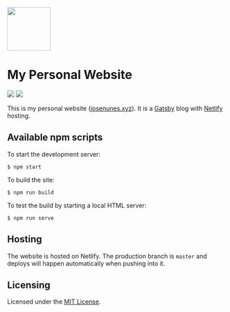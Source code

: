 <img src="https://raw.githubusercontent.com/jcmnunes/josenunesxyz/master/src/favicon.png" width="100px" height="100px">

# My Personal Website

<div>
    <a href="https://github.com/prettier/prettier"><img src="https://img.shields.io/badge/code_style-prettier-ff69b4.svg?style=flat-square" /></a>
    <a href="https://github.com/styled-components/styled-components"><img src="https://img.shields.io/badge/style-%F0%9F%92%85%20styled--components-orange.svg?colorB=daa357&colorA=db748e" /></a>
</div>

This is my personal website ([josenunes.xyz](https://www.josenunes.xyz/)). It is a [Gatsby](https://www.gatsbyjs.org/) blog with [Netlify](https://www.netlify.com) hosting.

## Available npm scripts

To start the development server:

```
$ npm start
```

To build the site:

```
$ npm run build
```

To test the build by starting a local HTML server:

```
$ npm run serve
```

## Hosting

The website is hosted on Netlify. The production branch is `master` and deploys will happen
automatically when pushing into it.

## Licensing
Licensed under the [MIT License](./LICENSE).
